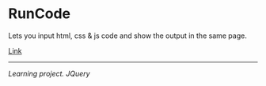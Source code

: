 # RunCode

Lets you input html, css &amp; js code and show the output in the same page.


[Link](http://vish.netne.net/RunCode)

---
*Learning project. JQuery*